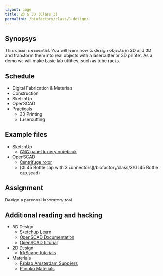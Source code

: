 ```yaml
---
layout: page
title: 2D & 3D (Class 3)
permalink: /biofactory/class/3-design/
---
```


## Synopsys

This class is essential. You will learn how to design objects in 2D and 3D and transform them into real objects with a lasercutter or 3D printer. As a demo we will make basic lab utilities, such as tube racks. 

## Schedule

* Digital Fabrication & Materials
* Construction
* SketchUp
* OpenSCAD
* Practicals
  * 3D Printing
  * Lasercutting

## Example files

* SketchUp
  * [CNC panel joinery notebook](http://makezine.com/2012/04/13/cnc-panel-joinery-notebook/)
* OpenSCAD
  * [Centrifuge rotor](/biofactory/class/3/Rotor.scad)
  * [GL45 Bottle cap with 3 connectors](/biofactory/class/3/GL45 Bottle cap.scad)

## Assignment

Design a personal laboratory tool

## Additional reading and hacking

* 3D Design
  * [Sketchup Learn](http://www.sketchup.com/learn)
  * [OpenSCAD Documentation](http://www.openscad.org/documentation.html)
  * [OpenSCAD tutorial](http://blog.openpump.org/how-to-design-a-3d-printed-enclosure-for-your-product/)
* 2D Design
  * [InkScape tutorials](https://inkscape.org/en/learn/tutorials/)
* Materials
  * [Fablab Amsterdam Suppliers](http://fablab.waag.org/views/suppliers)
  * [Ponoko Materials](http://www.ponoko.com/make-and-sell/materials)
